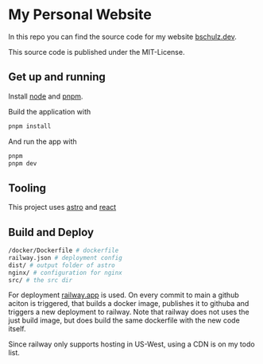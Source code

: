 # My Personal Website

In this repo you can find the source code for my website [bschulz.dev](https://bschulz.dev).

This source code is published under the MIT-License.

## Get up and running
Install [node](https://nodejs.org/) and [pnpm](https://pnpm.io/installation).

Build the application with
``` sh
pnpm install
```

And run the app with
``` sh
pnpm
pnpm dev
```

## Tooling
This project uses [astro](https://astro.build) and [react](https://reactjs.org)

## Build and Deploy

``` sh
/docker/Dockerfile # dockerfile
railway.json # deployment config
dist/ # output folder of astro
nginx/ # configuration for nginx
src/ # the src dir
```
For deployment [railway.app](https://railway.app) is used. On every commit to main a github aciton is triggered, that builds a docker image, publishes it to githuba and triggers a new deployment to railway. Note that railway does not uses the just build image, but does build the same dockerfile with the new code itself.

Since railway only supports hosting in US-West, using a CDN is on my todo list.

